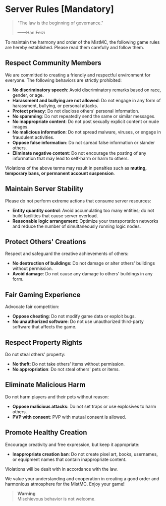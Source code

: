 # Server Rules [Mandatory]

> "The law is the beginning of governance."
> 
> ——Han Feizi

To maintain the harmony and order of the MistMC, the following game rules are hereby established. Please read them carefully and follow them.

## Respect Community Members

We are committed to creating a friendly and respectful environment for everyone. The following behaviors are strictly prohibited:

- **No discriminatory speech**: Avoid discriminatory remarks based on race, gender, or age.
- **Harassment and bullying are not allowed**: Do not engage in any form of harassment, bullying, or personal attacks.
- **Protect privacy**: Do not disclose others' personal information.
- **No spamming**: Do not repeatedly send the same or similar messages.
- **No inappropriate content**: Do not post sexually explicit content or nude images.
- **No malicious information**: Do not spread malware, viruses, or engage in fraudulent activities.
- **Oppose false information**: Do not spread false information or slander others.
- **Eliminate negative content**: Do not encourage the posting of any information that may lead to self-harm or harm to others.

Violations of the above terms may result in penalties such as **muting, temporary bans, or permanent account suspension**.

## Maintain Server Stability

Please do not perform extreme actions that consume server resources:

- **Entity quantity control**: Avoid accumulating too many entities; do not build facilities that cause server overload.
- **Reasonable logic arrangement**: Optimize your transportation networks and reduce the number of simultaneously running logic nodes.

## Protect Others' Creations

Respect and safeguard the creative achievements of others:

- **No destruction of buildings**: Do not damage or alter others' buildings without permission.
- **Avoid damage**: Do not cause any damage to others' buildings in any form.

## Fair Gaming Experience

Advocate fair competition:

- **Oppose cheating**: Do not modify game data or exploit bugs.
- **No unauthorized software**: Do not use unauthorized third-party software that affects the game.

## Respect Property Rights

Do not steal others' property:

- **No theft**: Do not take others' items without permission.
- **No appropriation**: Do not steal others' pets or items.

## Eliminate Malicious Harm

Do not harm players and their pets without reason:

- **Oppose malicious attacks**: Do not set traps or use explosives to harm others.
- **PVP with consent**: PVP with mutual consent is allowed.

## Promote Healthy Creation

Encourage creativity and free expression, but keep it appropriate:

- **Inappropriate creation ban**: Do not create pixel art, books, usernames, or equipment names that contain inappropriate content.

Violations will be dealt with in accordance with the law.

We value your understanding and cooperation in creating a good order and harmonious atmosphere for the MistMC. Enjoy your game!

> **Warning**  
> Mischievous behavior is not welcome.
